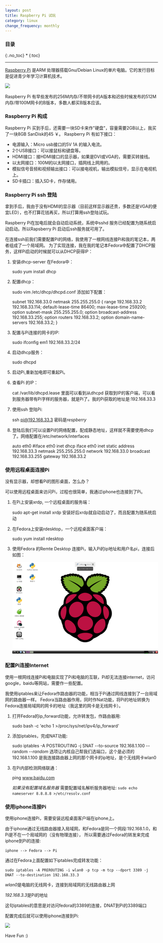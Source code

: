 ```yaml
---
layout: post
title: Raspberry Pi 试玩
category: linux
change_frequency: monthly
---
```

### 目录
{:.no_toc}
* 
{:toc}
<hr>

[Raspberry Pi](http://www.raspberrypi.org/) 是ARM 处理器搭载Gnu/Debian Linux的单片电脑。它的发行目标是促进青少年学习计算机技术。

<img src="/images/Raspberry-Pi.jgp">

Raspberry Pi 有早些发布的256M内存/不带网卡的A版本和迟些时候发布的512M内存/带100M网卡的B版本，多数人都买B版本应该。

### Raspberry Pi 构成
Raspberry Pi 买到手后，还需要一块SD卡来作"硬盘"，容量需要2GB以上，我买了一块8GB SanDisk的45 ￥。
Raspberry Pi 有如下接口：
- 电源输入：Micro usb接口的5V 1A 的输入电流。
- 2个USB接口：可以接鼠标和键盘等。
- HDMI接口：接HDMI接口的显示器，如果是DVI或VGA的，需要买转接线。
- 以太网接口：100M的以太网接口，插网线上网用的。
- 模拟信号音频和视频输出接口：可以接电视机，输出模拟信号，显示在电视机上。
- SD卡插口：插入SD卡，作存储用。

### Raspberry Pi ssh 登陆
拿到手后，我由于没有HDMI的显示器（目前这样显示器还贵，多数还是VGA的便宜LED），也不打算花钱再买，所以打算用ssh登陆试玩。

Raspberry Pi在加电后就会自动启动系统，系统中sshd 服务已经配置为随系统启动启动。所以Rapsberry Pi 启动后ssh服务就可用了。

在连接ssh前我们需要配置Pi的网络，我使用了一根网线连接Pi和我的笔记本，两者组成了一个局域网。
为了实现连接，我在我的笔记本Fedora中配置了DHCP服务，这样Pi启动的时候就可以从DHCP获得IP：

1. 安装dhcp-server 在Fedora中：

      sudo yum install dhcp
2. 配置dhcp：

      sudo vim /etc/dhcp/dhcpd.conf
   添加如下配置：

      subnet 192.168.33.0 netmask 255.255.255.0 { 
          range 192.168.33.2 192.168.33.114; 
          default-lease-time 86400; 
          max-lease-time 259200; 
          option subnet-mask 255.255.255.0; 
          option broadcast-address 192.168.33.255; 
          option routers 192.168.33.2; 
          option domain-name-servers 192.168.33.2; 
      } 
3. 配置与Pi连接的网卡的IP:

      sudo ifconfig em1 192.168.33.2/24
4. 启动dhcp服务：

      sudo dhcpd
5. 启动Pi,重新加电即可重起Pi。
6. 查看Pi 的IP：

      cat /var/lib/dhcpd.lease
   里面可以看到从dhcpd 获取到IP的客户端，可以看到服务器带有Pi字样的服务器，就是Pi了。我的Pi获取的地址是:192.168.33.3
7. 使用ssh 登陆Pi:

      ssh pi@192.168.33.3 
   密码是*respberry*
8. 登陆后我们可以设置Pi的网络配置，配成静态地址，这样就不需要使用dhcp了。网络配置在/etc/network/interfaces

      auto eth0
      #iface eth0 inet dhcp 
      iface eth0 inet static
      address 192.168.33.3
      netmask 255.255.255.0
      network 192.168.33.0
      broadcast 192.168.33.255
      gateway 192.168.33.2

### 使用远程桌面连接Pi
没有显示器，却想看Pi的图形桌面，怎么办？

可以使用远程桌面来访问Pi，过程也很简单，我通过iphone也连接到了Pi。

1. 在Pi上安装xrdp, 一个远程桌面的服务端：

      sudo apt-get install xrdp
   安装好后xrdp就自动启动了，而且配置为随系统启动
2. 在Fedora上安装rdesktop，一个远程桌面客户端：

      sudo yum install rdesktop
3. 使用Fedora 的Remte Desktop 连接Pi，输入Pi的ip地址和用户名pi，连接后如图：

   <img src="/images/Respberry-pi-Remote-desktop.png">

### 配置Pi连接Internet
使用一根网线连接Pi和电脑实现了Pi和电脑的互联，Pi却无法连接internet，访问google，baidu等网站，需要作一些配置。

我使用iptables来让Fedora作路由器的功能，相当于Pi通过网线连接到了一台局域网的路由器一样。
Fedora当路由器作用，同时作Nat功能，将Pi的地址转换为Fedora连接局域网的网卡的地址（我这里的网卡是无线网卡）。

1. 打开Fedora的ip_forward功能，允许转发包，作路由器用:

     sudo bash -c 'echo 1 >/proc/sys/net/ipv4/ip_forward'
2. 添加iptables，完成NAT功能:

      sudo iptables -A POSTROUTING -j SNAT --to-source 192.168.1.100 --random
   *--random* 选项让内核自己帮我们选端口，这个是必须的  
   192.168.1.100 是我连接路由器上网的那个网卡的ip地址，是个无线网卡wlan0
3. 在Pi内部检测网络联通：

      ping www.baidu.com

   *如果没有配置域名服务器* 需要配置域名解析服务器地址: `sudo echo nameserver 8.8.8.8 >/etc/resolv.conf`

### 使用iphone连接Pi
使用iphone连接Pi，需要安装远程桌面客户端在iphone上。

由于iphone通过无线路由器接入局域网，和Fedora是同一个网段:192.168.1.0，和Pi是不在一个局域网的（没有物理连接），
所以需要通过Fedora的转发来完成iphone到Pi的连接:

    iphone --> Fedora --> Pi

通过在Fedora上面配置如下iptables完成转发功能：

    sudo iptables -A PREROUTING -i wlan0 -p tcp -m tcp --dport 3389 -j DNAT --to-destination 192.168.33.3 

*wlan0*是电脑的无线网卡，连接到局域网的无线路由器上网 

*192.168.3.3*是Pi的地址

这句iptables的意思是对访问fedora的3389的连接，DNAT到Pi的3389端口

配置完成后就可以使用iphone连接到Pi:

<img src="/images/Respberry-Pi-iphone-remote-desktop.png">


Have Fun :)


